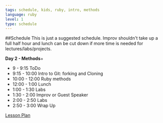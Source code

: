 ```yaml
---
tags: schedule, kids, ruby, intro, methods
language: ruby
level: 1
type: schedule
---
```


##Schedule
This is just a suggested schedule. Improv shouldn't take up a full half hour and lunch can be cut down if more time is needed for lectures/labs/projects.

**Day 2 - Methods**+
+ 9 - 9:15 ToDo
+ 9:15 - 10:00 Intro to Git: forking and Cloning
+ 10:00 - 12:00 Ruby methods
+ 12:00 - 1:00 Lunch
+ 1:00 - 1:30 Labs
+ 1:30 - 2:00 Improv or Guest Speaker
+ 2:00 - 2:50 Labs
+ 2:50 - 3:00 Wrap Up

[Lesson Plan](https://docs.google.com/a/flatironschool.com/document/d/1gzEuG9NQAi0LRVz9WW1JyEOIOgqwLo33O3RmtDtvrz4/edit)

